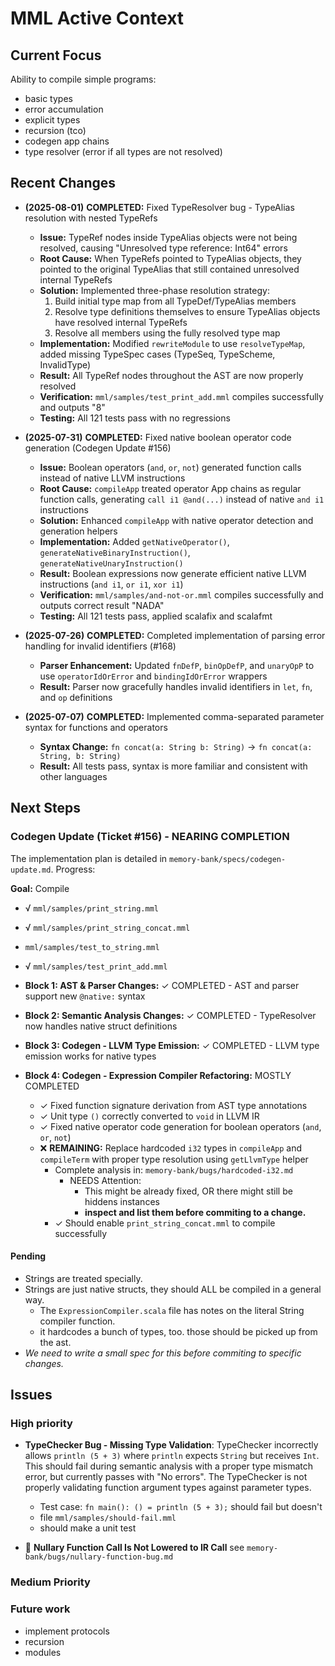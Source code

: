 # MML Active Context

## Current Focus

Ability to compile simple programs:
* basic types
* error accumulation
* explicit types
* recursion (tco)
* codegen app chains
* type resolver (error if all types are not resolved)


## Recent Changes

* **(2025-08-01)** **COMPLETED:** Fixed TypeResolver bug - TypeAlias resolution with nested TypeRefs
  - **Issue:** TypeRef nodes inside TypeAlias objects were not being resolved, causing "Unresolved type reference: Int64" errors
  - **Root Cause:** When TypeRefs pointed to TypeAlias objects, they pointed to the original TypeAlias that still contained unresolved internal TypeRefs
  - **Solution:** Implemented three-phase resolution strategy:
    1. Build initial type map from all TypeDef/TypeAlias members
    2. Resolve type definitions themselves to ensure TypeAlias objects have resolved internal TypeRefs
    3. Resolve all members using the fully resolved type map
  - **Implementation:** Modified `rewriteModule` to use `resolveTypeMap`, added missing TypeSpec cases (TypeSeq, TypeScheme, InvalidType)
  - **Result:** All TypeRef nodes throughout the AST are now properly resolved
  - **Verification:** `mml/samples/test_print_add.mml` compiles successfully and outputs "8"
  - **Testing:** All 121 tests pass with no regressions

* **(2025-07-31)** **COMPLETED:** Fixed native boolean operator code generation (Codegen Update #156)
  - **Issue:** Boolean operators (`and`, `or`, `not`) generated function calls instead of native LLVM instructions
  - **Root Cause:** `compileApp` treated operator App chains as regular function calls, generating `call i1 @and(...)` instead of native `and i1` instructions
  - **Solution:** Enhanced `compileApp` with native operator detection and generation helpers
  - **Implementation:** Added `getNativeOperator()`, `generateNativeBinaryInstruction()`, `generateNativeUnaryInstruction()`
  - **Result:** Boolean expressions now generate efficient native LLVM instructions (`and i1`, `or i1`, `xor i1`)
  - **Verification:** `mml/samples/and-not-or.mml` compiles successfully and outputs correct result "NADA"
  - **Testing:** All 121 tests pass, applied scalafix and scalafmt

* **(2025-07-26)** **COMPLETED:** Completed implementation of parsing error handling for invalid identifiers (#168)
  - **Parser Enhancement:** Updated `fnDefP`, `binOpDefP`, and `unaryOpP` to use `operatorIdOrError` and `bindingIdOrError` wrappers
  - **Result:** Parser now gracefully handles invalid identifiers in `let`, `fn`, and `op` definitions

* **(2025-07-07)** **COMPLETED:** Implemented comma-separated parameter syntax for functions and operators
  - **Syntax Change:** `fn concat(a: String b: String)` → `fn concat(a: String, b: String)`
  - **Result:** All tests pass, syntax is more familiar and consistent with other languages


## Next Steps

### Codegen Update (Ticket #156) - NEARING COMPLETION
The implementation plan is detailed in `memory-bank/specs/codegen-update.md`. Progress:

**Goal:** 
Compile 

* √ `mml/samples/print_string.mml` 
* √ `mml/samples/print_string_concat.mml`
* `mml/samples/test_to_string.mml`
* √ `mml/samples/test_print_add.mml`

*   **Block 1: AST & Parser Changes:** ✓ COMPLETED - AST and parser support new `@native:` syntax
*   **Block 2: Semantic Analysis Changes:** ✓ COMPLETED - TypeResolver now handles native struct definitions  
*   **Block 3: Codegen - LLVM Type Emission:** ✓ COMPLETED - LLVM type emission works for native types
*   **Block 4: Codegen - Expression Compiler Refactoring:** MOSTLY COMPLETED
    - ✓ Fixed function signature derivation from AST type annotations
    - ✓ Unit type `()` correctly converted to `void` in LLVM IR
    - ✓ Fixed native operator code generation for boolean operators (`and`, `or`, `not`)
    - ❌ **REMAINING:** Replace hardcoded `i32` types in `compileApp` and `compileTerm` with proper type resolution using `getLlvmType` helper
      - Complete analysis in: `memory-bank/bugs/hardcoded-i32.md`
        - NEEDS Attention:
          * This might be already fixed, OR there might still be hiddens instances
          * **inspect and list them before commiting to a change.**
      - ✓ Should enable `print_string_concat.mml` to compile successfully


#### Pending

  * Strings are treated specially.
  * Strings are just native structs, they should ALL be compiled in a general way.
    * The `ExpressionCompiler.scala` file has notes on the literal String compiler function.
    * it hardcodes a bunch of types, too. those should be picked up from the ast.
  * *We need to write a small spec for this before commiting to specific changes.*

## Issues 


### High priority



* **TypeChecker Bug - Missing Type Validation**: TypeChecker incorrectly allows `println (5 + 3)` where `println` expects `String` but receives `Int`. This should fail during semantic analysis with a proper type mismatch error, but currently passes with "No errors". The TypeChecker is not properly validating function argument types against parameter types.
  - Test case: `fn main(): () = println (5 + 3);` should fail but doesn't
  - file `mml/samples/should-fail.mml`
  - should make a unit test

* 🐞 **Nullary Function Call Is Not Lowered to IR Call**
  see `memory-bank/bugs/nullary-function-bug.md` 


### Medium Priority




### Future work        

* implement protocols 
* recursion 
* modules
